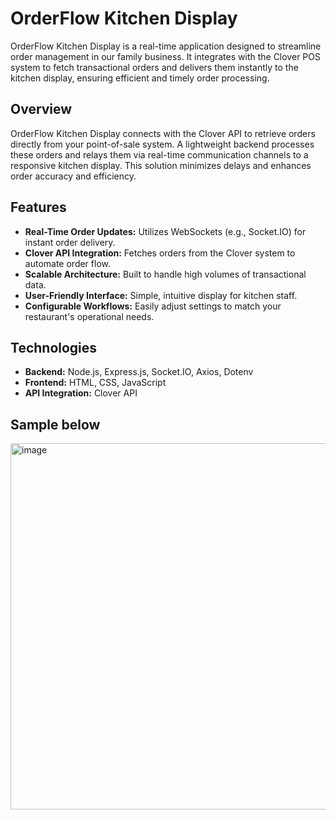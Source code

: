 # OrderFlow Kitchen Display

OrderFlow Kitchen Display is a real-time application designed to streamline order management in our family business. It integrates with the Clover POS system to fetch transactional orders and delivers them instantly to the kitchen display, ensuring efficient and timely order processing.

## Overview

OrderFlow Kitchen Display connects with the Clover API to retrieve orders directly from your point-of-sale system. A lightweight backend processes these orders and relays them via real-time communication channels to a responsive kitchen display. This solution minimizes delays and enhances order accuracy and efficiency.

## Features

- **Real-Time Order Updates:** Utilizes WebSockets (e.g., Socket.IO) for instant order delivery.
- **Clover API Integration:** Fetches orders from the Clover system to automate order flow.
- **Scalable Architecture:** Built to handle high volumes of transactional data.
- **User-Friendly Interface:** Simple, intuitive display for kitchen staff.
- **Configurable Workflows:** Easily adjust settings to match your restaurant's operational needs.

## Technologies

- **Backend:** Node.js, Express.js, Socket.IO, Axios, Dotenv
- **Frontend:** HTML, CSS, JavaScript
- **API Integration:** Clover API

## Sample below
<img width="586" alt="image" src="https://github.com/user-attachments/assets/87931fb8-3257-465d-8ed7-e004947ca3ef" />
